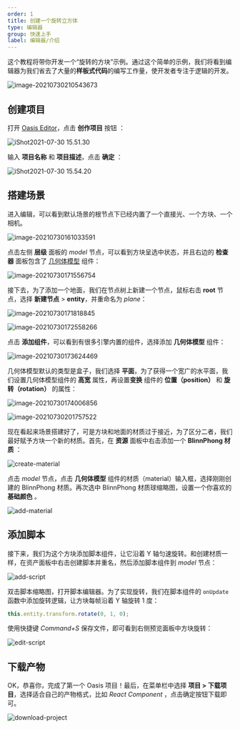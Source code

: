```yaml
---
order: 1
title: 创建一个旋转立方体
type: 编辑器
group: 快速上手
label: 编辑器/介绍
---
```


这个教程将带你开发一个“旋转的方块”示例。通过这个简单的示例，我们将看到编辑器为我们省去了大量的**样板式代码**的编写工作量，使开发者专注于逻辑的开发。

![image-20210730210543673](https://gw.alipayobjects.com/zos/OasisHub/0da575f2-01ba-4a2f-acc7-222ebce3db47/image-20210730210543673.png)

## 创建项目

打开 [Oasis Editor](https://oasistwa.alipay.com/3d)，点击 **创作项目** 按钮 ：

![iShot2021-07-30 15.51.30](https://gw.alipayobjects.com/zos/OasisHub/0deef242-34cc-40e6-8757-ce572e8b4422/iShot2021-07-30%25252015.51.30.png)

输入 **项目名称** 和 **项目描述**，点击 **确定** ：

![iShot2021-07-30 15.54.20](https://gw.alipayobjects.com/zos/OasisHub/9cb10230-9d75-42d6-ab85-f9dbc9dd952b/iShot2021-07-30%25252015.54.20.png)

## 搭建场景

进入编辑，可以看到默认场景的根节点下已经内置了一个直接光、一个方块、一个相机。

![image-20210730161033591](https://gw.alipayobjects.com/zos/OasisHub/b014300e-99bc-4c47-9e7a-db8abebfc3ad/image-20210730161033591.png)

点击左侧 **层级** 面板的 *model* 节点，可以看到方块呈选中状态，并且右边的 **检查器** 面板包含了 [几何体模型](${docs}primitive-mesh-cn) 组件：

![image-20210730171556754](https://gw.alipayobjects.com/zos/OasisHub/6c14ac7a-36a4-4501-89a1-54a1020346d1/image-20210730171556754.png)

接下去，为了添加一个地面，我们在节点树上新建一个节点，鼠标右击 **root** 节点，选择 **新建节点** > **entity**，并重命名为 *plane*：

![image-20210730171818845](https://gw.alipayobjects.com/zos/OasisHub/39a43174-dae5-49c3-8775-1aad08e87946/image-20210730171818845.png)

![image-20210730172558266](https://gw.alipayobjects.com/zos/OasisHub/005baf3e-f613-45b5-a23a-70083868205b/image-20210730172558266.png)

点击 **添加组件**，可以看到有很多引擎内置的组件，选择添加 **几何体模型** 组件：

![image-20210730173624469](https://gw.alipayobjects.com/zos/OasisHub/08510ea7-66e8-4394-b88a-963fb173dad9/image-20210730173624469.png)

几何体模型默认的类型是盒子，我们选择 **平面**，为了获得一个宽广的水平面，我们设置几何体模型组件的 **高宽** 属性，再设置**变换** 组件的 **位置（position）** 和 **旋转（rotation）** 的属性：

![image-20210730174006856](https://gw.alipayobjects.com/zos/OasisHub/08cbb5cc-46af-4b23-948a-97476def88ec/image-20210730174006856.png)

![image-20210730201757522](https://gw.alipayobjects.com/zos/OasisHub/dd7dbcdc-d048-4798-ba78-88a14d876ef0/image-20210730201757522.png)

现在看起来场景搭建好了，可是方块和地面的材质过于接近，为了区分二者，我们最好赋予方块一个新的材质。首先，在 **资源** 面板中右击添加一个 **BlinnPhong 材质** ：

![create-material](https://gw.alipayobjects.com/zos/OasisHub/cfd04ad7-4301-4cdb-aff4-1580accd7da3/create-material.gif)

点击 *model* 节点，点击 **几何体模型** 组件的材质（material）输入框，选择刚刚创建的 BlinnPhong 材质。再次选中 BlinnPhong 材质球缩略图，设置一个你喜欢的 **基础颜色** 。

![add-material](https://gw.alipayobjects.com/zos/OasisHub/97a2060e-7809-4991-b102-bd0324288252/add-material.gif)

##  添加脚本

接下来，我们为这个方块添加脚本组件，让它沿着 Y 轴匀速旋转。和创建材质一样，在资产面板中右击创建脚本并重名，然后添加脚本组件到 *model* 节点：

![add-script](https://gw.alipayobjects.com/zos/OasisHub/b6a33f8d-f8e3-4e4d-9bcf-3ac6e3920f70/add-script.gif)

双击脚本缩略图，打开脚本编辑器。为了实现旋转，我们在脚本组件的 `onUpdate` 函数中添加旋转逻辑，让方块每帧沿着 Y 轴旋转 1 度：

```typescript
this.entity.transform.rotate(0, 1, 0);
```

使用快捷键 _Command+S_ 保存文件，即可看到右侧预览面板中方块旋转：

![edit-script](https://gw.alipayobjects.com/zos/OasisHub/a7c3affa-c40a-4624-aa26-73bdbcb73bee/edit-script.gif)

## 下载产物

OK，恭喜你，完成了第一个 Oasis 项目！最后，在菜单栏中选择 **项目 > 下载项目**，选择适合自己的产物格式，比如 *React Component* ，点击确定按钮下载即可。

![download-project](https://gw.alipayobjects.com/zos/OasisHub/01f6a34e-0145-4680-87b3-24b73ac45001/download-project.gif)

